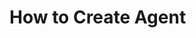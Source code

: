 <!--
 * @Author: 
 * @Email: 
 * @Date: 2023-02-20 20:13:41
 * @LastEditTime: 2023-02-21 15:50:19
 * @Description: 
-->

# How to Create Agent

